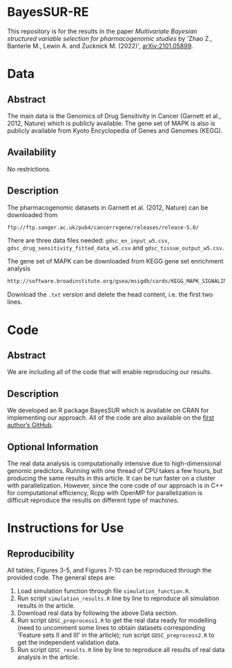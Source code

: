 # BayesSUR-RE

This repository is for the results in the paper *Multivariate Bayesian structured variable selection for pharmacogenomic studies* by 'Zhao Z., Banterle M., Lewin A. and Zucknick M. (2022)', [arXiv:2101.05899](https://arxiv.org/abs/2101.05899v3).

# Data
## Abstract

The main data is the Genomics of Drug Sensitivity in Cancer (Garnett et al., 2012, Nature) which is publicly available. The gene set of MAPK is also is publicly available from Kyoto Encyclopedia of Genes and Genomes (KEGG).

## Availability

No restrictions.

## Description

The pharmacogenomic datasets in Garnett et al. (2012, Nature) can be downloaded from 
```diff
ftp://ftp.sanger.ac.uk/pub4/cancerrxgene/releases/release-5.0/
```
There are three data files needed: `gdsc_en_input_w5.csv`, `gdsc_drug_sensitivity_fitted_data_w5.csv` and `gdsc_tissue_output_w5.csv`.

The gene set of MAPK can be downloaded from KEGG gene set enrichment analysis
```diff
http://software.broadinstitute.org/gsea/msigdb/cards/KEGG_MAPK_SIGNALING_PATHWAY
```
Download the `.txt` version and delete the head content, i.e. the first two lines.

# Code
## Abstract

We are including all of the code that will enable reproducing our results.

## Description
We developed an R package BayesSUR which is available on CRAN for implementing our approach. All of the code are also available on the [first author’s GitHub](https://github.com/zhizuio/BayesSUR-RE/).

## Optional Information 
The real data analysis is computationally intensive due to high-dimensional genomic predictors. Running with one thread of CPU takes a few hours, but producing the same results in this article. It can be run faster on a cluster with parallelization. However, since the core code of our approach is in C++ for computational efficiency, Rcpp with OpenMP for parallelization is difficult reproduce the results on different type of machines.

# Instructions for Use
## Reproducibility

All tables, Figures 3-5, and Figures 7-10 can be reproduced through the provided code. The general steps are:

1. Load simulation function through file `simulation_function.R`.
2. Run script `simulation_results.R` line by line to reproduce all simulation results in the article.
3. Download real data by following the above Data section.
4. Run script `GDSC_preprocess1.R` to get the real data ready for modelling (need to uncomment some lines to obtain datasets corresponding 'Feature sets II and III' in the article); run script `GDSC_preprocess2.R` to get the independent validation data.
5. Run script `GDSC_results.R` line by line to reproduce all results of real data analysis in the article.
